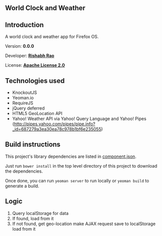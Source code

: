 World Clock and Weather
-----------------------

## Introduction

A world clock and weather app for Firefox OS.

Version: **0.0.0**

Developer: **[Rishabh Rao](http://rishabhsrao.github.com)**

License: **[Apache License 2.0](world-clock-and-weather/blob/master/LICENSE.md)**

## Technologies used

* KnockoutJS
* Yeoman.io
* RequireJS
* jQuery deferred
* HTML5 GeoLocation API
* Yahoo! Weather API via Yahoo! Query Language and Yahoo! Pipes (http://pipes.yahoo.com/pipes/pipe.info?_id=687279a3ea30ea78c978b1bf6e235055)

## Build instructions

This project's library dependencies are listed in [component.json](world-clock-and-weather/blob/master/component.json).

Just run `bower install` in the top level directory of this project to download the dependencies.

Once done, you can run `yeoman server` to run locally or `yeoman build` to generate a build.

## Logic

1. Query localStorage for data
2. If found,
    load from it
3. If not found,
    get geo-location
    make AJAX request
    save to localStorage
    load from it
